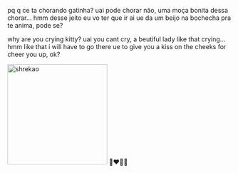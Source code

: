  pq q ce ta chorando gatinha? uai pode chorar não, uma moça bonita dessa chorar... hmm desse jeito eu vo ter que ir ai ue da um beijo na bochecha pra te anima, pode se?

why are you crying kitty? uai you cant cry, a beutiful lady like that crying... hmm like that i will have to go there ue to give you a kiss on the cheeks for cheer you up, ok?

<img src="https://encrypted-tbn0.gstatic.com/images?q=tbn:ANd9GcT9T_aGkA9ni4DiTQTk6jLf7wK43qbBWW0sFQ&usqp=CAU" alt="shrekao" width="224" height="225">
&#128105;&#8205;&#10084;&#65039;&#8205;&#128139;&#8205;&#128105;
